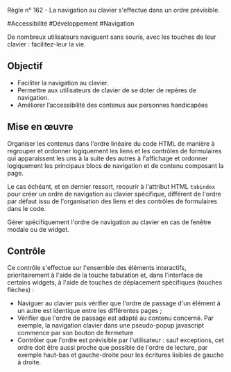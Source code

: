 
Règle n° 162  - La navigation au clavier s'effectue dans un ordre prévisible.

#Accessibilité #Développement #Navigation

De nombreux utilisateurs naviguent sans souris, avec les touches de leur clavier : facilitez-leur la vie.

Objectif
--------

*   Faciliter la navigation au clavier.
*   Permettre aux utilisateurs de clavier de se doter de repères de navigation.
*   Améliorer l’accessibilité des contenus aux personnes handicapées

Mise en œuvre
-------------

Organiser les contenus dans l'ordre linéaire du code HTML de manière à regrouper et ordonner logiquement les liens et les contrôles de formulaires qui apparaissent les uns à la suite des autres à l'affichage et ordonner logiquement les principaux blocs de navigation et de contenu composant la page.

Le cas échéant, et en dernier ressort, recourir à l'attribut HTML `tabindex` pour créer un ordre de navigation au clavier spécifique, différent de l'ordre par défaut issu de l'organisation des liens et des contrôles de formulaires dans le code.

Gérer spécifiquement l'ordre de navigation au clavier en cas de fenêtre modale ou de widget.

Contrôle
--------

Ce contrôle s'effectue sur l'ensemble des éléments interactifs, prioritairement à l'aide de la touche tabulation et, dans l'interface de certains widgets, à l'aide de touches de déplacement spécifiques (touches flèches) :

*   Naviguer au clavier puis vérifier que l'ordre de passage d'un élément à un autre est identique entre les différentes pages ;
*   Vérifier que l'ordre de passage est adapté au contenu concerné. Par exemple, la navigation clavier dans une pseudo-popup javascript commence par son bouton de fermeture
*   Contrôler que l'ordre est prévisible par l'utilisateur : sauf exceptions, cet ordre doit être aussi proche que possible de l'ordre de lecture, par exemple haut-bas et gauche-droite pour les écritures lisibles de gauche à droite.
